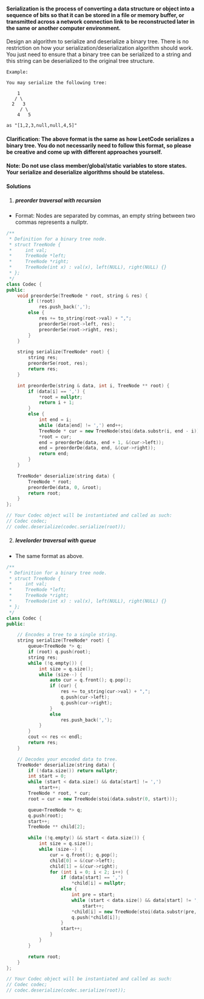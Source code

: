 #### Serialization is the process of converting a data structure or object into a sequence of bits so that it can be stored in a file or memory buffer, or transmitted across a network connection link to be reconstructed later in the same or another computer environment.

Design an algorithm to serialize and deserialize a binary tree. There is no restriction on how your serialization/deserialization algorithm should work. You just need to ensure that a binary tree can be serialized to a string and this string can be deserialized to the original tree structure.

```
Example: 

You may serialize the following tree:

    1
   / \
  2   3
     / \
    4   5

as "[1,2,3,null,null,4,5]"
```

#### Clarification: The above format is the same as how LeetCode serializes a binary tree. You do not necessarily need to follow this format, so please be creative and come up with different approaches yourself.

#### Note: Do not use class member/global/static variables to store states. Your serialize and deserialize algorithms should be stateless.

#### Solutions

1. ##### preorder traversal with recursion

- Format: Nodes are separated by commas, an empty string between two commas represents a nullptr.

```c++
/**
 * Definition for a binary tree node.
 * struct TreeNode {
 *     int val;
 *     TreeNode *left;
 *     TreeNode *right;
 *     TreeNode(int x) : val(x), left(NULL), right(NULL) {}
 * };
 */
class Codec {
public:
    void preorderSe(TreeNode * root, string & res) {
        if (!root)
            res.push_back(',');
        else {
            res += to_string(root->val) + ",";
            preorderSe(root->left, res);
            preorderSe(root->right, res);
        }
    }

    string serialize(TreeNode* root) {
        string res;
        preorderSe(root, res);
        return res;
    }

    int preorderDe(string & data, int i, TreeNode ** root) {
        if (data[i] == ',') {
            *root = nullptr;
            return i + 1;
        }
        else {
            int end = i;
            while (data[end] != ',') end++;
            TreeNode * cur = new TreeNode(stoi(data.substr(i, end - i)));
            *root = cur;
            end = preorderDe(data, end + 1, &(cur->left));
            end = preorderDe(data, end, &(cur->right));
            return end;
        }
    }

    TreeNode* deserialize(string data) {
        TreeNode * root;
        preorderDe(data, 0, &root);
        return root;
    }
};

// Your Codec object will be instantiated and called as such:
// Codec codec;
// codec.deserialize(codec.serialize(root));
```

2. ##### levelorder traversal with queue

- The same format as above.

```c++
/**
 * Definition for a binary tree node.
 * struct TreeNode {
 *     int val;
 *     TreeNode *left;
 *     TreeNode *right;
 *     TreeNode(int x) : val(x), left(NULL), right(NULL) {}
 * };
 */
class Codec {
public:

    // Encodes a tree to a single string.
    string serialize(TreeNode* root) {
        queue<TreeNode *> q;
        if (root) q.push(root);
        string res;
        while (!q.empty()) {
            int size = q.size();
            while (size--) {
                auto cur = q.front(); q.pop();
                if (cur) {
                    res += to_string(cur->val) + ",";
                    q.push(cur->left);
                    q.push(cur->right);
                }
                else
                    res.push_back(',');
            }
        }
        cout << res << endl;
        return res;
    }

    // Decodes your encoded data to tree.
    TreeNode* deserialize(string data) {
        if (!data.size()) return nullptr;
        int start = 0;
        while (start < data.size() && data[start] != ',')
            start++;
        TreeNode * root, * cur;
        root = cur = new TreeNode(stoi(data.substr(0, start)));

        queue<TreeNode *> q;
        q.push(root);
        start++;
        TreeNode ** child[2];

        while (!q.empty() && start < data.size()) {
            int size = q.size();
            while (size--) {
                cur = q.front(); q.pop();
                child[0] = &(cur->left);
                child[1] = &(cur->right);
                for (int i = 0; i < 2; i++) {
                    if (data[start] == ',')
                        *child[i] = nullptr;
                    else {
                        int pre = start;
                        while (start < data.size() && data[start] != ',')
                            start++;
                        *child[i] = new TreeNode(stoi(data.substr(pre, start - pre)));
                        q.push(*child[i]);
                    }
                    start++;
                }
            }
        }

        return root;
    }
};

// Your Codec object will be instantiated and called as such:
// Codec codec;
// codec.deserialize(codec.serialize(root));
```